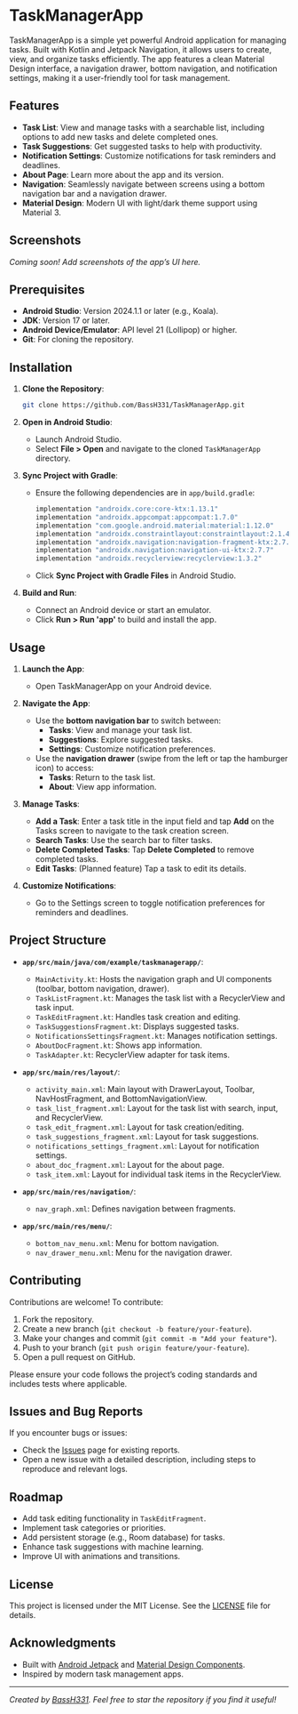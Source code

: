 # TaskManagerApp

TaskManagerApp is a simple yet powerful Android application for managing tasks. Built with Kotlin and Jetpack Navigation, it allows users to create, view, and organize tasks efficiently. The app features a clean Material Design interface, a navigation drawer, bottom navigation, and notification settings, making it a user-friendly tool for task management.

## Features

- **Task List**: View and manage tasks with a searchable list, including options to add new tasks and delete completed ones.
- **Task Suggestions**: Get suggested tasks to help with productivity.
- **Notification Settings**: Customize notifications for task reminders and deadlines.
- **About Page**: Learn more about the app and its version.
- **Navigation**: Seamlessly navigate between screens using a bottom navigation bar and a navigation drawer.
- **Material Design**: Modern UI with light/dark theme support using Material 3.

## Screenshots

*Coming soon! Add screenshots of the app’s UI here.*

## Prerequisites

- **Android Studio**: Version 2024.1.1 or later (e.g., Koala).
- **JDK**: Version 17 or later.
- **Android Device/Emulator**: API level 21 (Lollipop) or higher.
- **Git**: For cloning the repository.

## Installation

1. **Clone the Repository**:
   ```bash
   git clone https://github.com/BassH331/TaskManagerApp.git
   ```

2. **Open in Android Studio**:
   - Launch Android Studio.
   - Select **File > Open** and navigate to the cloned `TaskManagerApp` directory.

3. **Sync Project with Gradle**:
   - Ensure the following dependencies are in `app/build.gradle`:
     ```gradle
     implementation "androidx.core:core-ktx:1.13.1"
     implementation "androidx.appcompat:appcompat:1.7.0"
     implementation "com.google.android.material:material:1.12.0"
     implementation "androidx.constraintlayout:constraintlayout:2.1.4"
     implementation "androidx.navigation:navigation-fragment-ktx:2.7.7"
     implementation "androidx.navigation:navigation-ui-ktx:2.7.7"
     implementation "androidx.recyclerview:recyclerview:1.3.2"
     ```
   - Click **Sync Project with Gradle Files** in Android Studio.

4. **Build and Run**:
   - Connect an Android device or start an emulator.
   - Click **Run > Run 'app'** to build and install the app.

## Usage

1. **Launch the App**:
   - Open TaskManagerApp on your Android device.

2. **Navigate the App**:
   - Use the **bottom navigation bar** to switch between:
     - **Tasks**: View and manage your task list.
     - **Suggestions**: Explore suggested tasks.
     - **Settings**: Customize notification preferences.
   - Use the **navigation drawer** (swipe from the left or tap the hamburger icon) to access:
     - **Tasks**: Return to the task list.
     - **About**: View app information.

3. **Manage Tasks**:
   - **Add a Task**: Enter a task title in the input field and tap **Add** on the Tasks screen to navigate to the task creation screen.
   - **Search Tasks**: Use the search bar to filter tasks.
   - **Delete Completed Tasks**: Tap **Delete Completed** to remove completed tasks.
   - **Edit Tasks**: (Planned feature) Tap a task to edit its details.

4. **Customize Notifications**:
   - Go to the Settings screen to toggle notification preferences for reminders and deadlines.

## Project Structure

- **`app/src/main/java/com/example/taskmanagerapp/`**:
  - `MainActivity.kt`: Hosts the navigation graph and UI components (toolbar, bottom navigation, drawer).
  - `TaskListFragment.kt`: Manages the task list with a RecyclerView and task input.
  - `TaskEditFragment.kt`: Handles task creation and editing.
  - `TaskSuggestionsFragment.kt`: Displays suggested tasks.
  - `NotificationsSettingsFragment.kt`: Manages notification settings.
  - `AboutDocFragment.kt`: Shows app information.
  - `TaskAdapter.kt`: RecyclerView adapter for task items.

- **`app/src/main/res/layout/`**:
  - `activity_main.xml`: Main layout with DrawerLayout, Toolbar, NavHostFragment, and BottomNavigationView.
  - `task_list_fragment.xml`: Layout for the task list with search, input, and RecyclerView.
  - `task_edit_fragment.xml`: Layout for task creation/editing.
  - `task_suggestions_fragment.xml`: Layout for task suggestions.
  - `notifications_settings_fragment.xml`: Layout for notification settings.
  - `about_doc_fragment.xml`: Layout for the about page.
  - `task_item.xml`: Layout for individual task items in the RecyclerView.

- **`app/src/main/res/navigation/`**:
  - `nav_graph.xml`: Defines navigation between fragments.

- **`app/src/main/res/menu/`**:
  - `bottom_nav_menu.xml`: Menu for bottom navigation.
  - `nav_drawer_menu.xml`: Menu for the navigation drawer.

## Contributing

Contributions are welcome! To contribute:

1. Fork the repository.
2. Create a new branch (`git checkout -b feature/your-feature`).
3. Make your changes and commit (`git commit -m "Add your feature"`).
4. Push to your branch (`git push origin feature/your-feature`).
5. Open a pull request on GitHub.

Please ensure your code follows the project’s coding standards and includes tests where applicable.

## Issues and Bug Reports

If you encounter bugs or issues:
- Check the [Issues](https://github.com/BassH331/TaskManagerApp/issues) page for existing reports.
- Open a new issue with a detailed description, including steps to reproduce and relevant logs.

## Roadmap

- Add task editing functionality in `TaskEditFragment`.
- Implement task categories or priorities.
- Add persistent storage (e.g., Room database) for tasks.
- Enhance task suggestions with machine learning.
- Improve UI with animations and transitions.

## License

This project is licensed under the MIT License. See the [LICENSE](LICENSE) file for details.

## Acknowledgments

- Built with [Android Jetpack](https://developer.android.com/jetpack) and [Material Design Components](https://m3.material.io/).
- Inspired by modern task management apps.

---

*Created by [BassH331](https://github.com/BassH331). Feel free to star the repository if you find it useful!*